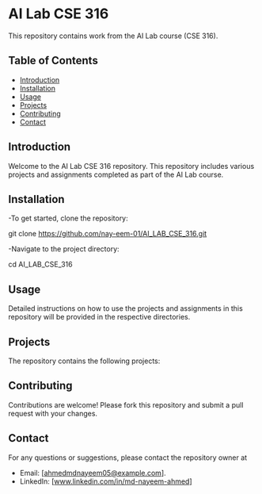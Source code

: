 # AI Lab CSE 316

This repository contains work from the AI Lab course (CSE 316).

## Table of Contents

- [Introduction](#introduction)
- [Installation](#installation)
- [Usage](#usage)
- [Projects](#projects)
- [Contributing](#contributing)
- [Contact](#contact)

## Introduction

Welcome to the AI Lab CSE 316 repository. This repository includes various projects and assignments completed as part of the AI Lab course.

## Installation

-To get started, clone the repository:

git clone https://github.com/nay-eem-01/AI_LAB_CSE_316.git

-Navigate to the project directory:


cd AI_LAB_CSE_316

## Usage
Detailed instructions on how to use the projects and assignments in this repository will be provided in the respective directories.

## Projects
The repository contains the following projects:

## Contributing
Contributions are welcome! Please fork this repository and submit a pull request with your changes.


## Contact
For any questions or suggestions, please contact the repository owner at

- Email: [ahmedmdnayeem05@example.com].
- LinkedIn: [www.linkedin.com/in/md-nayeem-ahmed]
